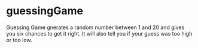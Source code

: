 # guessingGame
Guessing Game gnerates a random number between 1 and 20 and gives you six chances to get it right. It will also tell you if your guess was too high or too low.

